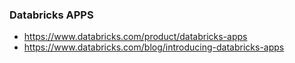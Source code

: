 ### Databricks APPS

* https://www.databricks.com/product/databricks-apps
* https://www.databricks.com/blog/introducing-databricks-apps
